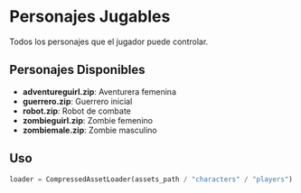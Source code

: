 # Personajes Jugables

Todos los personajes que el jugador puede controlar.

## Personajes Disponibles
- **adventureguirl.zip**: Aventurera femenina
- **guerrero.zip**: Guerrero inicial  
- **robot.zip**: Robot de combate
- **zombieguirl.zip**: Zombie femenino
- **zombiemale.zip**: Zombie masculino

## Uso
```python
loader = CompressedAssetLoader(assets_path / "characters" / "players")
```
